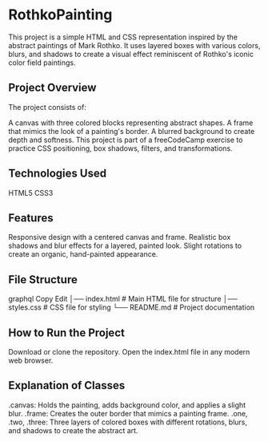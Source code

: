 # RothkoPainting
This project is a simple HTML and CSS representation inspired by the abstract paintings of Mark Rothko. It uses layered boxes with various colors, blurs, and shadows to create a visual effect reminiscent of Rothko's iconic color field paintings.

## Project Overview
The project consists of:

A canvas with three colored blocks representing abstract shapes.
A frame that mimics the look of a painting's border.
A blurred background to create depth and softness.
This project is part of a freeCodeCamp exercise to practice CSS positioning, box shadows, filters, and transformations.

## Technologies Used
HTML5
CSS3
## Features
Responsive design with a centered canvas and frame.
Realistic box shadows and blur effects for a layered, painted look.
Slight rotations to create an organic, hand-painted appearance.
## File Structure
graphql
Copy
Edit
│── index.html      # Main HTML file for structure
│── styles.css      # CSS file for styling
└── README.md       # Project documentation
## How to Run the Project
Download or clone the repository.
Open the index.html file in any modern web browser.
## Explanation of Classes
.canvas: Holds the painting, adds background color, and applies a slight blur.
.frame: Creates the outer border that mimics a painting frame.
.one, .two, .three: Three layers of colored boxes with different rotations, blurs, and shadows to create the abstract art.
